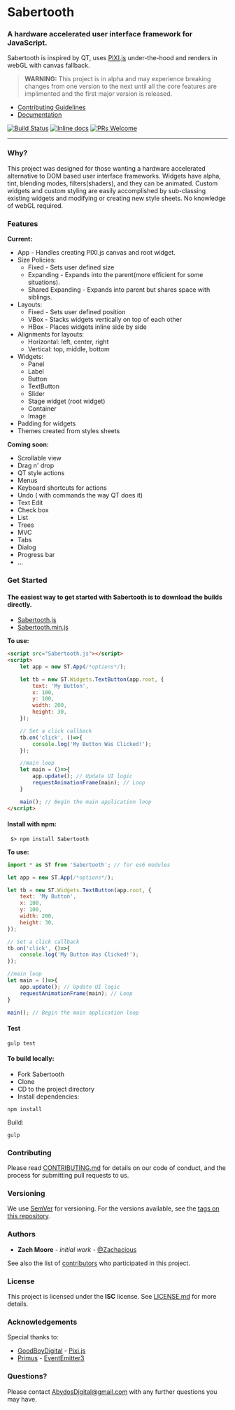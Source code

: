 # Sabertooth

### A hardware accelerated user interface framework for JavaScript.
Sabertooth is inspired by QT, uses [PIXI.js](https://github.com/pixijs/pixi.js) under-the-hood and renders in webGL with canvas fallback.

>**WARNING:** This project is in alpha and may experience breaking changes from one version to the next until all the core features are implimented and the first major version is released.

* [Contributing Guidelines](../master/CONTRIBUTING.md)
* [Documentation](https://abydosdigital.github.io/Sabertooth/)

[![Build Status](https://travis-ci.org/AbydosDigital/SaberTooth.svg?branch=master)](https://travis-ci.org/AbydosDigital/SaberTooth)
[![Inline docs](http://inch-ci.org/github/AbydosDigital/SaberTooth.svg?branch=master)](http://inch-ci.org/github/AbydosDigital/SaberTooth)
[![PRs Welcome](https://img.shields.io/badge/PRs-welcome-brightgreen.svg?style=flat-square)](http://makeapullrequest.com)
***

### Why?

This project was designed for those wanting a hardware accelerated alternative to DOM based user interface frameworks. Widgets have alpha, tint, blending modes, filters(shaders), and they can be animated. Custom widgets and custom styling are easily accomplished by sub-classing existing widgets and modifying or creating new style sheets. No knowledge of webGL required.

### Features

**Current:**
* App - Handles creating PIXI.js canvas and root widget.
* Size Policies:
    * Fixed - Sets user defined size
    * Expanding - Expands into the parent(more efficient for some situations).
    * Shared Expanding - Expands into parent but shares space with siblings.
* Layouts:
    * Fixed - Sets user defined position
    * VBox - Stacks widgets vertically on top of each other
    * HBox - Places widgets inline side by side
* Alignments for layouts:
    * Horizontal: left, center, right
    * Vertical: top, middle, bottom
* Widgets:
    * Panel
    * Label
    * Button
    * TextButton
    * Slider
    * Stage widget (root widget)
    * Container
    * Image
* Padding for widgets
* Themes created from styles sheets

**Coming soon:**
* Scrollable view
* Drag n' drop
* QT style actions
* Menus
* Keyboard shortcuts for actions
* Undo ( with commands the way QT does it)
* Text Edit
* Check box
* List
* Trees
* MVC
* Tabs
* Dialog
* Progress bar
* ...

### Get Started

#### The easiest way to get started with Sabertooth is to download the builds directly.
* [Sabertooth.js](../master/dist/sabertooth.js)
* [Sabertooth.min.js](../master/dist/sabertooth.min.js)

**To use:**
```html
<script src="Sabertooth.js"></script>
<script>
    let app = new ST.App(/*options*/);

    let tb = new ST.Widgets.TextButton(app.root, {
        text: 'My Button',
        x: 100,
        y: 100,
        width: 200,
        height: 30,
    });

    // Set a click callback
    tb.on('click', ()=>{
        console.log('My Button Was Clicked!');
    });

    //main loop
    let main = ()=>{
        app.update(); // Update UI logic
        requestAnimationFrame(main); // Loop
    }

    main(); // Begin the main application loop
</script>
```

#### Install with npm:
```
 $> npm install Sabertooth
```
**To use:**
```javascript
import * as ST from 'Sabertooth'; // for es6 modules

let app = new ST.App(/*options*/);

let tb = new ST.Widgets.TextButton(app.root, {
    text: 'My Button',
    x: 100,
    y: 100,
    width: 200,
    height: 30,
});

// Set a click callback
tb.on('click', ()=>{
    console.log('My Button Was Clicked!');
});

//main loop
let main = ()=>{
    app.update(); // Update UI logic
    requestAnimationFrame(main); // Loop
}

main(); // Begin the main application loop
```

#### Test
```
gulp test
```

#### To build locally:
* Fork Sabertooth
* Clone
* CD to the project directory
* Install dependencies:
```
npm install
```
Build:
```
gulp
```

### Contributing

Please read [CONTRIBUTING.md](../master/CONTRIBUTING.md) for details on our code of conduct, and the process for submitting pull requests to us.

### Versioning
We use [SemVer](http://semver.org/) for versioning. For the versions available, see the [tags on this repository](https://github.com/AbydosDigital/SaberTooth/tags).

### Authors
* **Zach Moore** *- initial work -* [@Zachacious](https://github.com/Zachacious)

See also the list of [contributors](https://github.com/AbydosDigital/Sabertooth/graphs/contributors) who participated in this project.

### License
This project is licensed under the **ISC** license. See [LICENSE.md](../master/LICENSE.md) for more details.

### Acknowledgements
Special thanks to:
* [GoodBoyDigital](http://www.goodboydigital.com/) - [Pixi.js](http://www.pixijs.com/)
* [Primus](https://github.com/primus) - [EventEmitter3](https://github.com/primus/eventemitter3)

### Questions?

Please contact AbydosDigital@gmail.com with any further questions you may have.
